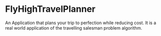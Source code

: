 # FlyHighTravelPlanner
An Application that plans your trip to perfection while reducing cost. It is a real world application of the travelling salesman problem algorithm.
